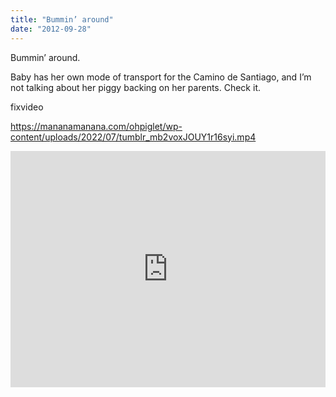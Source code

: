 ```yaml
---
title: "Bummin’ around"
date: "2012-09-28"
---
```


Bummin’ around.

Baby has her own mode of transport for the Camino de Santiago, and I’m not talking about her piggy backing on her parents. Check it.

fixvideo

https://mananamanana.com/ohpiglet/wp-content/uploads/2022/07/tumblr_mb2voxJOUY1r16syi.mp4

<div style="padding:75% 0 0 0;position:relative;"><iframe src="https://player.vimeo.com/video/993520696?badge=0&amp;autopause=0&amp;player_id=0&amp;app_id=58479" frameborder="0" allow="autoplay; fullscreen; picture-in-picture; clipboard-write" style="position:absolute;top:0;left:0;width:100%;height:100%;" title="tumblr_mb2voxJOUY1r16syi"></iframe></div><script src="https://player.vimeo.com/api/player.js"></script>
